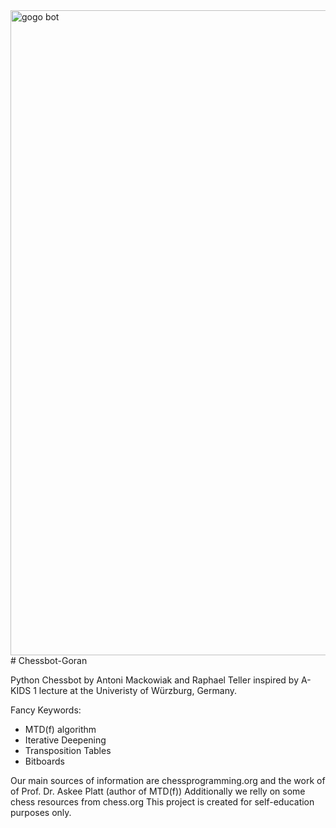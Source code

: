 <img width="1032" alt="gogo bot" src="https://github.com/resteqs/Chessbot-Goran/assets/65457699/9afc5e18-0825-4a0a-b17b-0a8ffb923cf7">
# Chessbot-Goran

Python Chessbot by Antoni Mackowiak and Raphael Teller inspired by A-KIDS 1 lecture at the Univeristy of Würzburg, Germany.

Fancy Keywords:
- MTD(f) algorithm
- Iterative Deepening
- Transposition Tables
- Bitboards

Our main sources of information are chessprogramming.org and the work of of Prof. Dr. Askee Platt (author of MTD(f))
Additionally we relly on some chess resources from chess.org 
This project is created for self-education purposes only.
